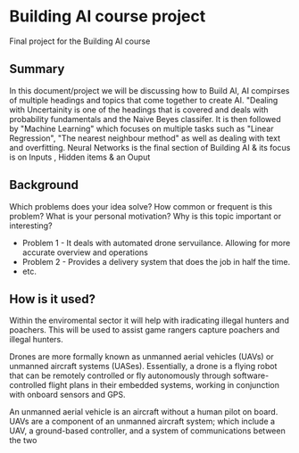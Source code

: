 # Building AI course project

Final project for the Building AI course

## Summary

In this document/project we will be discussing how to Build AI, AI compirses of multiple headings and topics that come together to create AI. "Dealing with Uncertainity is
one of the headings that is covered and deals with probability fundamentals and the Naive Beyes classifer. It is then followed by "Machine Learning" which focuses on multiple
tasks such as "Linear Regression", "The nearest neighbour method" as well as dealing with text and overfitting. Neural Networks is the final section of Building AI & its
focus is on Inputs , Hidden items & an Ouput


## Background

Which problems does your idea solve? How common or frequent is this problem? What is your personal motivation? Why is this topic important or interesting?

* Problem 1 - It deals with automated drone servuilance. Allowing for more accurate overview and operations
* Problem 2 - Provides a delivery system that does the job in half the time.
* etc.


## How is it used?


Within the enviromental sector it will help with iradicating illegal hunters and poachers. This will be used to assist game rangers capture poachers and illegal hunters.

Drones are more formally known as unmanned aerial vehicles (UAVs) or unmanned aircraft systems (UASes). Essentially, a drone is a flying robot that can be remotely controlled or fly autonomously through software-controlled flight plans in their embedded systems, working in conjunction with onboard sensors and GPS.

An unmanned aerial vehicle is an aircraft without a human pilot on board. UAVs are a component of an unmanned aircraft system; which include a UAV, a ground-based controller, and a system of communications between the two

